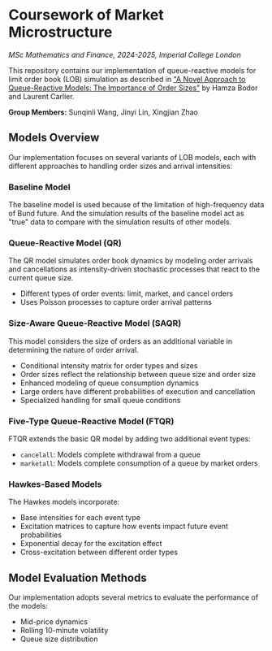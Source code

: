 # Coursework of Market Microstructure

*MSc Mathematics and Finance, 2024-2025, Imperial College London*

This repository contains our implementation of queue-reactive models for limit order book (LOB) simulation as described in ["A Novel Approach to Queue-Reactive Models: The Importance of Order Sizes"](https://arxiv.org/abs/2405.18594) by Hamza Bodor and Laurent Carlier.

**Group Members:** Sunqinli Wang, Jinyi Lin, Xingjian Zhao

## Models Overview

Our implementation focuses on several variants of LOB models, each with different approaches to handling order sizes and arrival intensities:

### Baseline Model

The baseline model is used because of the limitation of high-frequency data of Bund future. And the simulation results of the baseline model act as "true" data to compare with the simulation results of other models.

### Queue-Reactive Model (QR) 

The QR model simulates order book dynamics by modeling order arrivals and cancellations as intensity-driven stochastic processes that react to the current queue size.

- Different types of order events: limit, market, and cancel orders
- Uses Poisson processes to capture order arrival patterns

### Size-Aware Queue-Reactive Model (SAQR)

This model considers the size of orders as an additional variable in determining the nature of order arrival.

- Conditional intensity matrix for order types and sizes
- Order sizes reflect the relationship between queue size and order size
- Enhanced modeling of queue consumption dynamics
- Large orders have different probabilities of execution and cancellation
- Specialized handling for small queue conditions

### Five-Type Queue-Reactive Model (FTQR)

FTQR extends the basic QR model by adding two additional event types:

- `cancelall`: Models complete withdrawal from a queue
- `marketall`: Models complete consumption of a queue by market orders

### Hawkes-Based Models

The Hawkes models incorporate:
- Base intensities for each event type
- Excitation matrices to capture how events impact future event probabilities
- Exponential decay for the excitation effect
- Cross-excitation between different order types

## Model Evaluation Methods

Our implementation adopts several metrics to evaluate the performance of the models:

- Mid-price dynamics
- Rolling 10-minute volatility
- Queue size distribution
